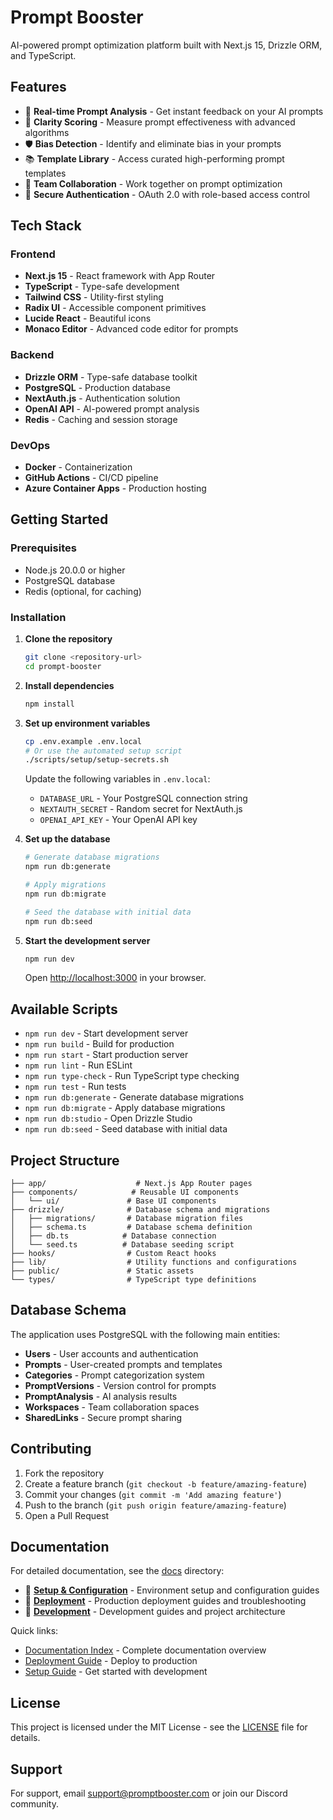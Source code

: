 # Prompt Booster

AI-powered prompt optimization platform built with Next.js 15, Drizzle ORM, and TypeScript.

## Features

- 🚀 **Real-time Prompt Analysis** - Get instant feedback on your AI prompts
- 🎯 **Clarity Scoring** - Measure prompt effectiveness with advanced algorithms
- 🛡️ **Bias Detection** - Identify and eliminate bias in your prompts
- 📚 **Template Library** - Access curated high-performing prompt templates
- 👥 **Team Collaboration** - Work together on prompt optimization
- 🔐 **Secure Authentication** - OAuth 2.0 with role-based access control

## Tech Stack

### Frontend
- **Next.js 15** - React framework with App Router
- **TypeScript** - Type-safe development
- **Tailwind CSS** - Utility-first styling
- **Radix UI** - Accessible component primitives
- **Lucide React** - Beautiful icons
- **Monaco Editor** - Advanced code editor for prompts

### Backend
- **Drizzle ORM** - Type-safe database toolkit
- **PostgreSQL** - Production database
- **NextAuth.js** - Authentication solution
- **OpenAI API** - AI-powered prompt analysis
- **Redis** - Caching and session storage

### DevOps
- **Docker** - Containerization
- **GitHub Actions** - CI/CD pipeline
- **Azure Container Apps** - Production hosting

## Getting Started

### Prerequisites

- Node.js 20.0.0 or higher
- PostgreSQL database
- Redis (optional, for caching)

### Installation

1. **Clone the repository**
   ```bash
   git clone <repository-url>
   cd prompt-booster
   ```

2. **Install dependencies**
   ```bash
   npm install
   ```

3. **Set up environment variables**
   ```bash
   cp .env.example .env.local
   # Or use the automated setup script
   ./scripts/setup/setup-secrets.sh
   ```
   
   Update the following variables in `.env.local`:
   - `DATABASE_URL` - Your PostgreSQL connection string
   - `NEXTAUTH_SECRET` - Random secret for NextAuth.js
   - `OPENAI_API_KEY` - Your OpenAI API key

4. **Set up the database**
   ```bash
   # Generate database migrations
   npm run db:generate
   
   # Apply migrations
   npm run db:migrate
   
   # Seed the database with initial data
   npm run db:seed
   ```

5. **Start the development server**
   ```bash
   npm run dev
   ```

   Open [http://localhost:3000](http://localhost:3000) in your browser.

## Available Scripts

- `npm run dev` - Start development server
- `npm run build` - Build for production
- `npm run start` - Start production server
- `npm run lint` - Run ESLint
- `npm run type-check` - Run TypeScript type checking
- `npm run test` - Run tests
- `npm run db:generate` - Generate database migrations
- `npm run db:migrate` - Apply database migrations
- `npm run db:studio` - Open Drizzle Studio
- `npm run db:seed` - Seed database with initial data

## Project Structure

```
├── app/                    # Next.js App Router pages
├── components/            # Reusable UI components
│   └── ui/               # Base UI components
├── drizzle/              # Database schema and migrations
│   ├── migrations/       # Database migration files
│   ├── schema.ts         # Database schema definition
│   ├── db.ts            # Database connection
│   └── seed.ts          # Database seeding script
├── hooks/                # Custom React hooks
├── lib/                  # Utility functions and configurations
├── public/               # Static assets
└── types/                # TypeScript type definitions
```

## Database Schema

The application uses PostgreSQL with the following main entities:

- **Users** - User accounts and authentication
- **Prompts** - User-created prompts and templates
- **Categories** - Prompt categorization system
- **PromptVersions** - Version control for prompts
- **PromptAnalysis** - AI analysis results
- **Workspaces** - Team collaboration spaces
- **SharedLinks** - Secure prompt sharing

## Contributing

1. Fork the repository
2. Create a feature branch (`git checkout -b feature/amazing-feature`)
3. Commit your changes (`git commit -m 'Add amazing feature'`)
4. Push to the branch (`git push origin feature/amazing-feature`)
5. Open a Pull Request

## Documentation

For detailed documentation, see the [docs](./docs/) directory:

- 📁 **[Setup & Configuration](./docs/setup/)** - Environment setup and configuration guides
- 📁 **[Deployment](./docs/deployment/)** - Production deployment guides and troubleshooting
- 📁 **[Development](./docs/development/)** - Development guides and project architecture

Quick links:
- [Documentation Index](./docs/README.md) - Complete documentation overview
- [Deployment Guide](./docs/deployment/DEPLOYMENT_GUIDE.md) - Deploy to production
- [Setup Guide](./docs/setup/GITHUB_SETUP.md) - Get started with development

## License

This project is licensed under the MIT License - see the [LICENSE](LICENSE) file for details.

## Support

For support, email support@promptbooster.com or join our Discord community.
